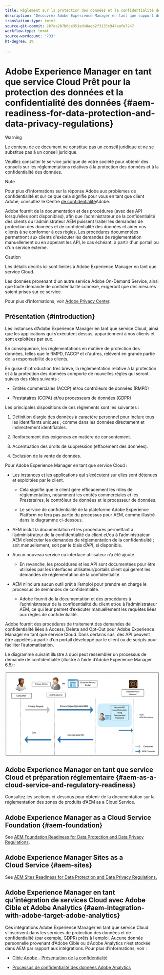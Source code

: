 ```yaml
---
title: Règlement sur la protection des données et la confidentialité des données - Adobe Experience Manager en tant que service Cloud prêt
description: 'Découvrez Adobe Experience Manager en tant que support du service Cloud pour les différentes réglementations sur la protection des données et la confidentialité des données ; notamment le règlement général de l’UE sur la protection des données (RGPD), la loi sur la protection des renseignements personnels des consommateurs de Californie et la manière de se conformer lors de la mise en oeuvre d’un nouveau projet AEM as a Cloud Service. '
translation-type: tm+mt
source-git-commit: 2b7ee2b7b0ce351ed48aeb2f3135c947eafe7247
workflow-type: tm+mt
source-wordcount: '733'
ht-degree: 1%

---
```



# Adobe Experience Manager en tant que service Cloud Prêt pour la protection des données et la confidentialité des données {#aem-readiness-for-data-protection-and-data-privacy-regulations}

>[!WARNING]
>
>Le contenu de ce document ne constitue pas un conseil juridique et ne se substitue pas à un conseil juridique.
>
>Veuillez consulter le service juridique de votre société pour obtenir des conseils sur les réglementations relatives à la protection des données et à la confidentialité des données.

>[!NOTE]
>
>Pour plus d&#39;informations sur la réponse Adobe aux problèmes de confidentialité et sur ce que cela signifie pour vous en tant que client Adobe, consultez le Centre [de confidentialité](https://www.adobe.com/privacy.html)Adobe.

Adobe fournit de la documentation et des procédures (avec des API lorsqu’elles sont disponibles), afin que l’administrateur de la confidentialité des clients ou l’administrateur AEM puissent traiter les demandes de protection des données et de confidentialité des données et aider nos clients à se conformer à ces règles. Les procédures documentées permettront aux clients d&#39;exécuter les demandes de réglementation manuellement ou en appelant les API, le cas échéant, à partir d&#39;un portail ou d&#39;un service externe.

>[!CAUTION]
>
>Les détails décrits ici sont limités à Adobe Experience Manager en tant que service Cloud.
>
>Les données provenant d&#39;un autre service Adobe On-Demand Service, ainsi que toute demande de confidentialité connexe, exigeront que des mesures soient prises sur ce service.
>
>Pour plus d’informations, voir [Adobe Privacy Center](https://www.adobe.com/privacy.html).

## Présentation {#introduction}

Les instances d’Adobe Experience Manager en tant que service Cloud, ainsi que les applications qui s’exécutent dessus, appartiennent à nos clients et sont exploitées par eux.

En conséquence, les réglementations en matière de protection des données, telles que le RMPD, l&#39;ACCP et d&#39;autres, relèvent en grande partie de la responsabilité des clients.

En guise d&#39;introduction très brève, la réglementation relative à la protection et à la protection des données comporte de nouvelles règles qui seront suivies des rôles suivants :

* Entités commerciales (ACCP) et/ou contrôleurs de données (RMPD)

* Prestataires (CCPA) et/ou processeurs de données (GDPR)

Les principales dispositions de ces règlements sont les suivantes :

1. Définition élargie des données à caractère personnel pour inclure tous les identifiants uniques ; comme dans les données directement et indirectement identifiables.

2. Renforcement des exigences en matière de consentement.

3. Accentuation des droits de suppression (effacement des données).

4. Exclusion de la vente de données.

Pour Adobe Experience Manager en tant que service Cloud :

* Les instances et les applications qui s’exécutent sur elles sont détenues et exploitées par le client.

   * Cela signifie que le client gère efficacement les rôles de réglementation, notamment les entités commerciales et les Prestataires, le contrôleur de données et le processeur de données.

   * Le service de confidentialité de la plateforme Adobe Experience Platform ne fera pas partie du processus pour AEM, comme illustré dans le diagramme ci-dessous.

* AEM inclut la documentation et les procédures permettant à l’administrateur de la confidentialité du client et/ou à l’administrateur AEM d’exécuter les demandes de réglementation de la confidentialité ; soit manuellement, soit par le biais d’API, si disponible.

* Aucun nouveau service ou interface utilisateur n’a été ajouté.

   * En revanche, les procédures et les API sont documentées pour être utilisées par les interfaces utilisateur/portails client qui gèrent les demandes de réglementation de la confidentialité.

* AEM n’inclura aucun outil prêt à l’emploi pour prendre en charge le processus de demandes de confidentialité.

   * Adobe fournit de la documentation et des procédures à l’administrateur de la confidentialité du client et/ou à l’administrateur AEM, ce qui leur permet d’exécuter manuellement les requêtes liées aux règles de confidentialité.

Adobe fournit des procédures de traitement des demandes de confidentialité liées à Access, Delete and Opt-Out pour Adobe Experience Manager en tant que service Cloud. Dans certains cas, des API peuvent être appelées à partir d’un portail développé par le client ou de scripts pour faciliter l’automatisation.

Le diagramme suivant illustre à quoi peut ressembler un processus de demande de confidentialité (illustré à l’aide d’Adobe Experience Manager 6.5) :

![Protection des données et confidentialité](assets/data-protection-and-privacy-01.png)

## Adobe Experience Manager en tant que service Cloud et préparation réglementaire {#aem-as-a-cloud-service-and-regulatory-readiness}

Consultez les sections ci-dessous pour obtenir de la documentation sur la réglementation des zones de produits d’AEM as a Cloud Service.

## Adobe Experience Manager as a Cloud Service Foundation {#aem-foundation}

See [AEM Foundation Readiness for Data Protection and Data Privacy Regulations](/help/onboarding/data-privacy-and-protection-readiness/foundation-readiness.md).

## Adobe Experience Manager Sites as a Cloud Service {#aem-sites}

See [AEM Sites Readiness for Data Protection and Data Privacy Regulations.](/help/onboarding/data-privacy-and-protection-readiness/sites-readiness.md)

## Adobe Experience Manager en tant qu’intégration de services Cloud avec Adobe Cible et Adobe Analytics {#aem-integration-with-adobe-target-adobe-analytics}

Ces intégrations Adobe Experience Manager en tant que service Cloud s’inscrivent dans les services de protection des données et de confidentialité (par exemple, GDPR) prêts à l’emploi. Aucune donnée personnelle provenant d’Adobe Cible ou d’Adobe Analytics n’est stockée dans AEM par rapport aux intégrations.
Pour plus d’informations, voir :

* [Cible Adobe - Présentation de la confidentialité](https://docs.adobe.com/content/help/en/target/using/implement-target/before-implement/privacy/privacy.html)

* [Processus de confidentialité des données Adobe Analytics](https://docs.adobe.com/content/help/en/analytics/admin/data-governance/an-gdpr-workflow.html)
